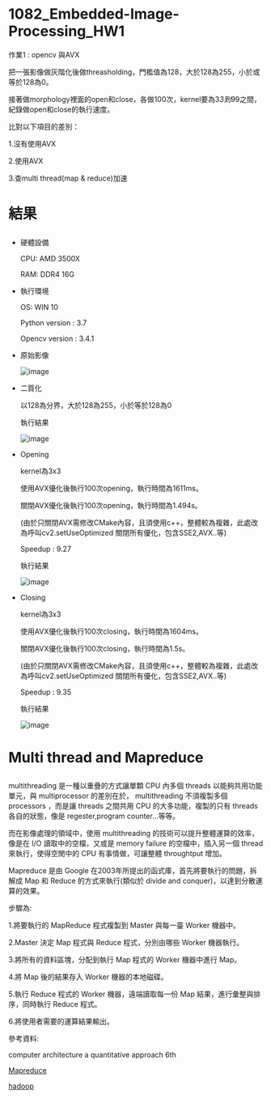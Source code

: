 # 1082_Embedded-Image-Processing_HW1

作業1 : opencv 與AVX </p>

把一張影像做灰階化後做threasholding，門檻值為128，大於128為255，小於或等於128為0。 </p>

接著做morphology裡面的open和close，各做100次，kernel要為3*3到9*9之間，紀錄做open和close的執行速度。 </p>

比對以下項目的差別： </p>

1.沒有使用AVX </p>

2.使用AVX </p>

3.查multi thread(map & reduce)加速 </p>


# 結果 </p>
- 硬體設備 </p>
CPU: AMD 3500X </p>
RAM: DDR4 16G </p>
- 執行環境 </p>
OS: WIN 10 </p>
Python version : 3.7 </p>
Opencv version : 3.4.1 </p>

- 原始影像</p>
![image](https://github.com/wasteee/1082_Embedded-Image-Processing_HW1/blob/master/imagetest/photo.jpeg)

- 二質化 </p>
以128為分界，大於128為255，小於等於128為0 </p>
執行結果</p>
![image](https://github.com/wasteee/1082_Embedded-Image-Processing_HW1/blob/master/imagetest/Binarization.jpeg)

- Opening </p>
kernel為3x3</p>
使用AVX優化後執行100次opening，執行時間為1611ms。</p>
關閉AVX優化後執行100次opening，執行時間為1.494s。</p>
(由於只關閉AVX需修改CMake內容，且須使用c++，整體較為複雜，此處改為呼叫cv2.setUseOptimized 關閉所有優化，包含SSE2,AVX..等)</p>
Speedup : 9.27 </p>
執行結果</p>
![image](https://github.com/wasteee/1082_Embedded-Image-Processing_HW1/blob/master/imagetest/opening_with_avx.jpeg)

- Closing </p>
kernel為3x3</p>
使用AVX優化後執行100次closing，執行時間為1604ms。</p>
關閉AVX優化後執行100次closing，執行時間為1.5s。</p>
(由於只關閉AVX需修改CMake內容，且須使用c++，整體較為複雜，此處改為呼叫cv2.setUseOptimized 關閉所有優化，包含SSE2,AVX..等)</p>
Speedup : 9.35 </p>
執行結果</p>
![image](https://github.com/wasteee/1082_Embedded-Image-Processing_HW1/blob/master/imagetest/closing_whit_avx.jpeg)


# Multi thread and Mapreduce </p>
multithreading 是一種以重疊的方式讓單顆 CPU 內多個 threads 以能夠共用功能單元，與 multiprocessor 的差別在於， multithreading 不須複製多個processors ，而是讓 threads 之間共用 CPU 的大多功能，複製的只有 threads 各自的狀態，像是 regester,program counter...等等。  </p>
而在影像處理的領域中，使用 multithreading 的技術可以提升整體運算的效率，像是在 I/O 讀取中的空檔，又或是 memory failure 的空檔中，插入另一個 thread 來執行，使得空閒中的 CPU 有事情做，可讓整體 throughtput 增加。  </p>

Mapreduce 是由 Google 在2003年所提出的函式庫，首先將要執行的問題，拆解成 Map 和 Reduce 的方式來執行(類似於 divide and conquer)，以達到分散運算的效果。 </p>
步驟為: </p>
1.將要執行的 MapReduce 程式複製到 Master 與每一臺 Worker 機器中。 </p>
2.Master 決定 Map 程式與 Reduce 程式，分別由哪些 Worker 機器執行。 </p>
3.將所有的資料區塊，分配到執行 Map 程式的 Worker 機器中進行 Map。 </p>
4.將 Map 後的結果存入 Worker 機器的本地磁碟。 </p>
5.執行 Reduce 程式的 Worker 機器，遠端讀取每一份 Map 結果，進行彙整與排序，同時執行 Reduce 程式。 </p>
6.將使用者需要的運算結果輸出。 </p>

參考資料: </p>
computer architecture a quantitative approach 6th </p>
[Mapreduce](https://blog.alantsai.net/posts/2017/12/data-science-series-09-hadoop-map-reduce-java-wordcount-example) </p>
[hadoop](https://www.inside.com.tw/article/4428-big-data-4-hadoop) </p>



